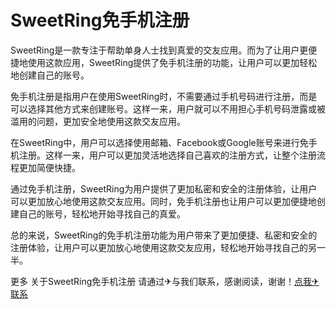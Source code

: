 # SweetRing免手机注册

SweetRing是一款专注于帮助单身人士找到真爱的交友应用。而为了让用户更便捷地使用这款应用，SweetRing提供了免手机注册的功能，让用户可以更加轻松地创建自己的账号。

免手机注册是指用户在使用SweetRing时，不需要通过手机号码进行注册，而是可以选择其他方式来创建账号。这样一来，用户就可以不用担心手机号码泄露或被滥用的问题，更加安全地使用这款交友应用。

在SweetRing中，用户可以选择使用邮箱、Facebook或Google账号来进行免手机注册。这样一来，用户可以更加灵活地选择自己喜欢的注册方式，让整个注册流程更加简便快捷。

通过免手机注册，SweetRing为用户提供了更加私密和安全的注册体验，让用户可以更加放心地使用这款交友应用。同时，免手机注册也让用户可以更加便捷地创建自己的账号，轻松地开始寻找自己的真爱。

总的来说，SweetRing的免手机注册功能为用户带来了更加便捷、私密和安全的注册体验，让用户可以更加放心地使用这款交友应用，轻松地开始寻找自己的另一半。

更多 关于SweetRing免手机注册 请通过✈与我们联系，感谢阅读，谢谢！[点我✈联系](https://1.k02.cc)